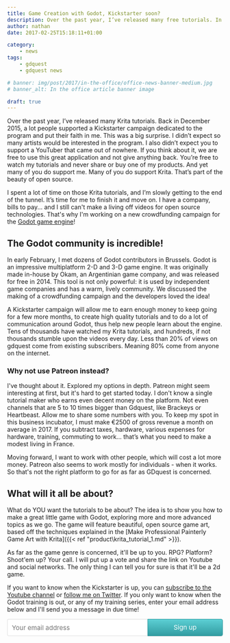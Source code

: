 ```yaml
---
title: Game Creation with Godot, Kickstarter soon?
description: Over the past year, I’ve released many free tutorials. In 2017, I'm going to cover game programming with the Godot game engine. And for that, I'll need your thoughts and your help!
author: nathan
date: 2017-02-25T15:18:11+01:00

category:
    - news
tags:
    - gdquest
    - gdquest news

# banner: img/post/2017/in-the-office/office-news-banner-medium.jpg
# banner_alt: In the office article banner image

draft: true
---
```


Over the past year, I’ve released many Krita tutorials. Back in December 2015, a lot people supported a Kickstarter campaign dedicated to the program and put their faith in me. This was a big surprise. I didn’t expect so many artists would be interested in the program. I also didn’t expect you to support a YouTuber that came out of nowhere. If you think about it, we are free to use this great application and not give anything back. You’re free to watch my tutorials and never share or buy one of my products. And yet many of you do support me. Many of you do support Krita. That’s part of the beauty of open source.

I spent a lot of time on those Krita tutorials, and I’m slowly getting to the end of the tunnel. It’s time for me to finish it and move on. I have a company, bills to pay... and I still can't make a living off videos for open source technologies. That's why I'm working on a new crowdfunding campaign for the [Godot game engine](https://godotengine.org/)!


## The Godot community is incredible!

In early February, I met dozens of Godot contributors in Brussels. Godot is an impressive multiplatform 2-D and 3-D game engine. It was originally made in-house by Okam, an Argentinian game company, and was released for free in 2014. This tool is not only powerful: it is used by independent game companies and has a warm, lively community. We discussed the making of a crowdfunding campaign and the developers loved the idea!

A Kickstarter campaign will allow me to earn enough money to keep going for a few more months, to create high quality tutorials and to do a lot of communication around Godot, thus help new people learn about the engine. Tens of thousands have watched my Krita tutorials, and hundreds, if not thousands stumble upon the videos every day. Less than 20% of views on gdquest come from existing subscribers. Meaning 80% come from anyone on the internet.


### Why not use Patreon instead?

I've thought about it. Explored my options in depth. Patreon might seem interesting at first, but it's hard to get started today. I don't know a single tutorial maker who earns even decent money on the platform. Not even channels that are 5 to 10 times bigger than Gdquest, like Brackeys or Heartbeast. Allow me to share some numbers with you. To keep my spot in this business incubator, I must make €2500 of gross revenue a month on average in 2017. If you subtract taxes, hardware, various expenses for hardware, training, commuting to work... that’s what you need to make a modest living in France.

Moving forward, I want to work with other people, which will cost a lot more money. Patreon also seems to work mostly for individuals - when it works. So that's not the right platform to go for as far as GDquest is concerned.


## What will it all be about?

What do YOU want the tutorials to be about? The idea is to show you how to make a great little game with Godot, exploring more and more advanced topics as we go. The game will feature beautiful, open source game art, based off the techniques explained in the [Make Professional Painterly Game Art with Krita]({{< ref "product\krita_tutorial_1.md" >}}).

As far as the game genre is concerned, it'll be up to you. RPG? Platform? Shoot'em up? Your call. I will put up a vote and share the link on Youtube and social networks. The only thing I can tell you for sure is that it'll be a 2d game.

If you want to know when the Kickstarter is up, you can [subscribe to the Youtube channel](https://www.youtube.com/c/Gdquest?sub_confirmation=1) or [follow me on Twitter](https://twitter.com/NathanGDquest). If you only want to know when the Godot training is out, or any of my training series, enter your email address below and I'll send you a message in due time!

<style>.gumroad-follow-form-embed button,.gumroad-follow-form-embed input{font-size:15px;font-family:-apple-system,".SFNSDisplay-Regular","Helvetica Neue",Helvetica,Arial,sans-serif;height:40px!important}.gumroad-follow-form-embed{zoom:1}.gumroad-follow-form-embed:after,.gumroad-follow-form-embed:before{display:table;line-height:0;content:""}.gumroad-follow-form-embed:after{clear:both}.gumroad-follow-form-embed *{margin:0;border:0;padding:0;outline:0;box-sizing:border-box!important;float:left!important}.gumroad-follow-form-embed input{border-radius:4px 0 0 4px;line-height:20px;background:top right no-repeat #fff;border:1px solid #ddd;border-right:0;color:#aaa;padding:10px;box-shadow:inset 0 1px 0 rgba(0,0,0,.02);text-rendering:optimizeLegibility;font-smoothing:antialiased;-webkit-appearance:none;-moz-appearance:caret;width:65%!important}.gumroad-follow-form-embed button{border-radius:0 4px 4px 0;box-shadow:0 1px 1px rgba(0,0,0,.12);-webkit-transition:all .05s ease-in-out;transition:all .05s ease-in-out;display:inline-block;padding:11px 15px 12px;cursor:pointer;color:#fff;line-height:100%;border:1px solid #31989d;filter:"progid:DXImageTransform.Microsoft.gradient(startColorstr=#5ccfd4, endColorstr=#329ca1, GradientType=0)";background:-webkit-linear-gradient(top,#5ccfd4,#329ca1);background:linear-gradient(to bottom,#5ccfd4,#329ca1);width:35%!important}</style>
<form action="https://gumroad.com/follow_from_embed_form" class="form gumroad-follow-form-embed" method="post">
<input name="seller_id" type="hidden" value="6873367754130">
<input name="email" placeholder="Your email address" type="email">
<button data-custom-highlight-color="" type="submit">Sign up</button>
</form>
